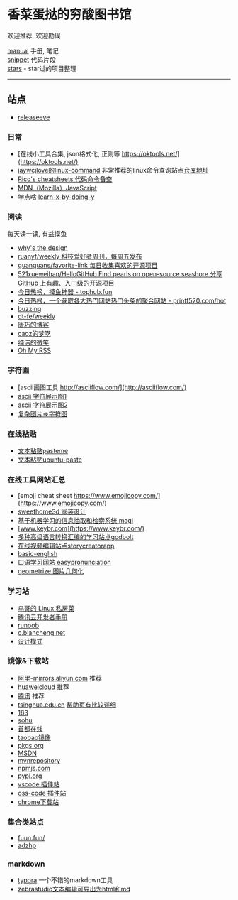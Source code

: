 # 香菜蛋挞的穷酸图书馆

欢迎推荐, 欢迎勘误

[manual](https://github.com/MlightShadow/library/tree/master/manual) 手册, 笔记  
[snippet](https://github.com/MlightShadow/library/tree/master/snippet) 代码片段  
[stars](https://github.com/MlightShadow/library/blob/master/stars.md) - star过的项目整理

---

## 站点

* [releaseeye](https://releaseeye.info/)

### 日常

* [在线小工具合集, json格式化, 正则等 https://oktools.net/](https://oktools.net/)  
* [jaywcjlove的linux-command](https://jaywcjlove.gitee.io/linux-command/) 非常推荐的linux命令查询站点[仓库地址](https://github.com/jaywcjlove/linux-command)
* [Rico's cheatsheets 代码命令备查](https://devhints.io/)
* [MDN（Mozilla）JavaScript](https://developer.mozilla.org/zh-CN/docs/Web/JavaScript/Reference)
* 学点啥 [learn-x-by-doing-y](https://aquadzn.github.io/learn-x-by-doing-y)

### 阅读

每天读一读, 有益摸鱼

* [why's the design](https://draven.co/whys-the-design/)
* [ruanyf/weekly 科技爱好者周刊，每周五发布](https://github.com/ruanyf/weekly)  
* [guanguans/favorite-link 每日收集喜欢的开源项目](https://github.com/guanguans/favorite-link)  
* [521xueweihan/HelloGitHub Find pearls on open-source seashore 分享 GitHub 上有趣、入门级的开源项目](https://github.com/521xueweihan/HelloGitHub)  
* [今日热榜，摸鱼神器 - tophub.fun](https://tophub.fun/)  
* [今日热榜，一个获取各大热门网站热门头条的聚合网站 - printf520.com/hot](https://www.printf520.com/hot.html)  
* [buzzing](https://www.buzzing.cc/)
* [dt-fe/weekly](https://github.com/dt-fe/weekly)  
* [唐巧的博客](http://blog.devtang.com/)  
* [caoz的梦呓](https://blog.csdn.net/caoz/)
* [纯洁的微笑](http://ityouknow.com/)
* [Oh My RSS](https://ohmyrss.com/)  

### 字符画

* [ascii画图工具 http://asciiflow.com/](http://asciiflow.com/)  
* [ascii 字符展示图1](http://www.network-science.de/ascii/)  
* [ascii 字符展示图2](https://www.bootschool.net/ascii)
* [复杂图片=>字符图](https://www.degraeve.com/img2txt.php)

### 在线粘贴

* [文本粘贴pasteme](https://pasteme.cn/)
* [文本粘贴ubuntu-paste](https://paste.ubuntu.com/)

### 在线工具网站汇总

* [emoji cheat sheet https://www.emojicopy.com/](https://www.emojicopy.com/)  
* [sweethome3d 家装设计](http://www.sweethome3d.com/)
* [基于机器学习的信息抽取和检索系统 magi](https://magi.com)
* [www.keybr.com](https://www.keybr.com/)
* [多种高级语言转换汇编的学习站点godbolt](https://godbolt.org/)
* [在线视频编辑站点storycreatorapp](https://storycreatorapp.com/)
* [basic-english](http://ogden.basic-english.org/)
* [口语学习网站 easypronunciation](https://easypronunciation.com/zh/)
* [geometrize 图片几何化](https://www.geometrize.co.uk/)

### 学习站

- [鸟哥的 Linux 私房菜](http://cn.linux.vbird.org/)
- [腾讯云开发者手册](https://cloud.tencent.com/developer/devdocs)
- [runoob](https://www.runoob.com/)
- [c.biancheng.net](http://c.biancheng.net/)
- [设计模式](https://refactoringguru.cn/design-patterns)

### 镜像&下载站 

* [阿里-mirrors.aliyun.com](https://developer.aliyun.com/mirror/) 推荐
* [huaweicloud](https://mirrors.huaweicloud.com/) 推荐
* [腾讯](https://mirrors.cloud.tencent.com) 推荐
* [tsinghua.edu.cn](https://mirrors.tuna.tsinghua.edu.cn/) [帮助页有比较详细](https://mirror.tuna.tsinghua.edu.cn/help)
* [163](http://mirrors.163.com/)
* [sohu](http://mirrors.sohu.com/)
* [首都在线](http://mirrors.yun-idc.com/)
* [taobao镜像](https://npm.taobao.org/mirrors/)
* [pkgs.org](https://pkgs.org/)
* [MSDN](https://msdn.itellyou.cn/)
* [mvnrepository](https://mvnrepository.com/)
* [npmjs.com](https://www.npmjs.com/)
* [pypi.org](https://pypi.org/)
* [vscode 插件站](https://marketplace.visualstudio.com/vscode)
* [oss-code 插件站](https://open-vsx.org/)
* [chrome下载站](https://www.chromedownloads.net)

### 集合类站点

* [fuun.fun/](https://fuun.fun/)
* [adzhp](https://adzhp.cn)

### markdown

* [typora](https://github.com/typora) 一个不错的markdown工具
* [zebrastudio文本编辑可导出为html和md](https://zebrastudio.tech/)
